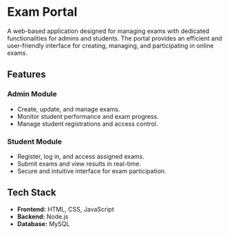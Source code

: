 # Exam Portal

A web-based application designed for managing exams with dedicated functionalities for admins and students. The portal provides an efficient and user-friendly interface for creating, managing, and participating in online exams.

## Features

### Admin Module
- Create, update, and manage exams.
- Monitor student performance and exam progress.
- Manage student registrations and access control.

### Student Module
- Register, log in, and access assigned exams.
- Submit exams and view results in real-time.
- Secure and intuitive interface for exam participation.

## Tech Stack
- **Frontend:** HTML, CSS, JavaScript
- **Backend:** Node.js
- **Database:** MySQL
